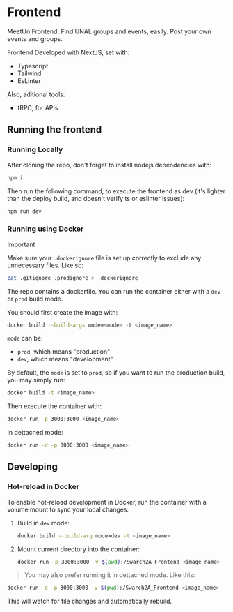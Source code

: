 # Frontend

MeetUn Frontend. Find UNAL groups and events, easily. Post your own events and groups.

Frontend Developed with NextJS, set with:

- Typescript
- Tailwind
- EsLinter

Also, aditional tools:

- tRPC, for APIs

## Running the frontend

### Running Locally

After cloning the repo, don't forget to install nodejs dependencies with:

```sh
npm i
```

Then run the following command, to execute the frontend as dev (it's lighter than the deploy build, and doesn't verify ts or eslinter issues):

```sh
npm run dev
```

### Running using Docker

> [!IMPORTANT]
> Make sure your `.dockerignore` file is set up correctly to exclude any
> unnecessary files. Like so:

```sh
cat .gitignore .prodignore > .dockerignore
```

The repo contains a dockerfile. You can run the container either with a `dev` or
`prod` build mode.

You should first create the image with:

```sh
docker build --build-args mode=<mode> -t <image_name>
```

`mode` can be:

- `prod`, which means "production"
- `dev`, which means "development"

By default, the `mode` is set to `prod`, so if you want to run the production build,
you may simply run:

```sh
docker build -t <image_name>
```

Then execute the container with:

```sh
docker run -p 3000:3000 <image_name>
```

In dettached mode:

```sh
docker run -d -p 3000:3000 <image_name>
```

## Developing

### Hot-reload in Docker

To enable hot-reload development in Docker, run the container with a volume mount
to sync your local changes:

1. Build in `dev` mode:

    ```sh
    docker build --build-arg mode=dev -t <image_name>
    ```

1. Mount current directory into the container:

    ```sh
    docker run -p 3000:3000 -v $(pwd):/Swarch2A_Frontend <image_name>
    ```

> You may also prefer running it in dettached mode. Like this:

```sh
docker run -d -p 3000:3000 -v $(pwd):/Swarch2A_Frontend <image_name>
```

This will watch for file changes and automatically rebuild.

